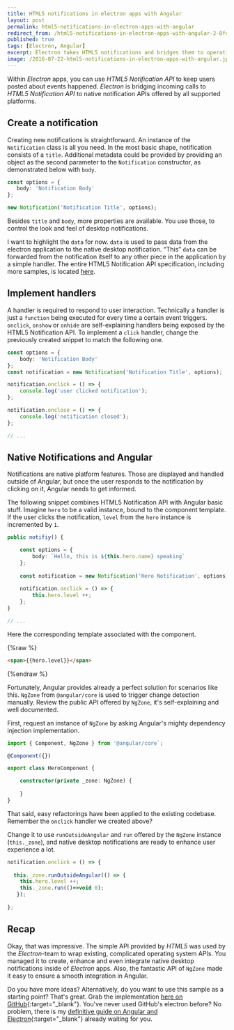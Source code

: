 ```yaml
---
title: HTML5 notifications in electron apps with Angular
layout: post
permalink: html5-notifications-in-electron-apps-with-angular
redirect_from: /html5-notifications-in-electron-apps-with-angular-2-8fd35d1fa3d5
published: true
tags: [Electron, Angular]
excerpt: Electron takes HTML5 notifications and bridges them to operating system notifications. So you'll learn how to create native HTML5 notifications within Angular.
image: /2016-07-22-html5-notifications-in-electron-apps-with-angular.jpg
---
```

Within *Electron* apps, you can use *HTML5 Notification API* to keep users posted about events happened. *Electron* is bridging incoming calls to *HTML5 Notification API* to native notification APIs offered by all supported platforms.

## Create a notification

Creating new notifications is straightforward. An instance of the `Notification` class is all you need. In the most basic shape, notification consists of a `title`. Additional metadata could be provided by providing an object as the second parameter to the `Notification` constructor, as demonstrated below with `body`.

```typescript
const options = {
   body: 'Notification Body'
};

new Notification('Notification Title', options);

```

Besides `title` and `body`, more properties are available. You use those, to control the look and feel of desktop notifications.

I want to highlight the `data` for now. `data` is used to pass data from the electron application to the native desktop notification. “This” `data` can be forwarded from the notification itself to any other piece in the application by a simple handler. The entire HTML5 Notification API specification, including more samples, is located [here](https://developer.mozilla.org/de/docs/Web/API/notification).

## Implement handlers

A handler is required to respond to user interaction. Technically a handler is just a `function` being executed for every time a certain event triggers. `onclick`, `onshow` or `onhide` are self-explaining handlers being exposed by the HTML5 Notification API. To implement a `click` handler, change the previously created snippet to match the following one.

```typescript
const options = {
    body: 'Notification Body'
};
const notification = new Notification('Notification Title', options);

notification.onclick = () => {
    console.log('user clicked notification');
};

notification.onclose = () => {
    console.log('notification closed');
};

// ...

```

## Native Notifications and Angular

Notifications are native platform features. Those are displayed and handled outside of Angular, but once the user responds to the notification by clicking on it, Angular needs to get informed.

The following snippet combines HTML5 Notification API with Angular basic stuff. Imagine `hero` to be a valid instance, bound to the component template. If the user clicks the notification, `level` from the `hero` instance is incremented by `1`.

```typescript
public notifiy() {

    const options = {
        body: `Hello, this is ${this.hero.name} speaking`
    };
    
    const notification = new Notification('Hero Notification', options);
    
    notification.onclick = () => {
        this.hero.level ++;
    };
}

// ...

```

Here the corresponding template associated with the component.

{%raw %}
```html
<span>{{hero.level}}</span>

```
{%endraw %}

Fortunately, Angular provides already a perfect solution for scenarios like this. `NgZone` from `@angular/core` is used to trigger change detection manually. Review the public API offered by `NgZone`, it's self-explaining and well documented.

First, request an instance of `NgZone` by asking Angular's mighty dependency injection implementation.

```typescript
import { Component, NgZone } from '@angular/core`;

@Component({})

export class HeroComponent {

    constructor(private _zone: NgZone) {
  
    }
}

```

That said, easy refactorings have been applied to the existing codebase. Remember the `onclick` handler we created above?

Change it to use `runOutsideAngular` and `run` offered by the `NgZone` instance (`this._zone`), and native desktop notifications are ready to enhance user experience a lot.

```typescript
notification.onclick = () => {
  
  this._zone.runOutsideAngular(() => {
    this.hero.level ++;
    this._zone.run(()=>void 0);
   });
   
};

```

## Recap

Okay, that was impressive. The simple API provided by *HTML5* was used by the *Electron*-team to wrap existing, complicated operating system APIs. You managed it to create, enhance and even integrate native desktop notifications inside of *Electron* apps. Also, the fantastic API of `NgZone` made it easy to ensure a smooth integration in Angular.

Do you have more ideas? Alternatively, do you want to use this sample as a starting point? That's great. Grab the implementation [here on GitHub](https://github.com/ThorstenHans/electron-ts-ng2){:target="_blank"}. You've never used GitHub's electron before? No problem, there is my [definitive guide on Angular and Electron](/angular-and-electron-the-definitive-guide/){:target="_blank"} already waiting for you.



